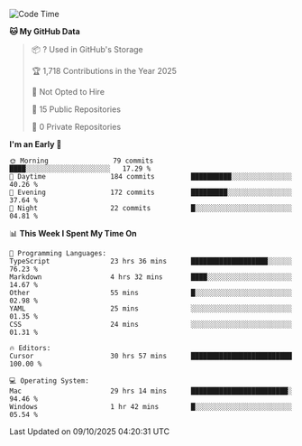 <!--START_SECTION:waka-->
![Code Time](http://img.shields.io/badge/Code%20Time-7%2C953%20hrs%2023%20mins-blue)

**🐱 My GitHub Data** 

> 📦 ? Used in GitHub's Storage 
 > 
> 🏆 1,718 Contributions in the Year 2025
 > 
> 🚫 Not Opted to Hire
 > 
> 📜 15 Public Repositories 
 > 
> 🔑 0 Private Repositories 
 > 
**I'm an Early 🐤** 

```text
🌞 Morning                79 commits          ████░░░░░░░░░░░░░░░░░░░░░   17.29 % 
🌆 Daytime                184 commits         ██████████░░░░░░░░░░░░░░░   40.26 % 
🌃 Evening                172 commits         █████████░░░░░░░░░░░░░░░░   37.64 % 
🌙 Night                  22 commits          █░░░░░░░░░░░░░░░░░░░░░░░░   04.81 % 
```


📊 **This Week I Spent My Time On** 

```text
💬 Programming Languages: 
TypeScript               23 hrs 36 mins      ███████████████████░░░░░░   76.23 % 
Markdown                 4 hrs 32 mins       ████░░░░░░░░░░░░░░░░░░░░░   14.67 % 
Other                    55 mins             █░░░░░░░░░░░░░░░░░░░░░░░░   02.98 % 
YAML                     25 mins             ░░░░░░░░░░░░░░░░░░░░░░░░░   01.35 % 
CSS                      24 mins             ░░░░░░░░░░░░░░░░░░░░░░░░░   01.31 % 

🔥 Editors: 
Cursor                   30 hrs 57 mins      █████████████████████████   100.00 % 

💻 Operating System: 
Mac                      29 hrs 14 mins      ████████████████████████░   94.46 % 
Windows                  1 hr 42 mins        █░░░░░░░░░░░░░░░░░░░░░░░░   05.54 % 
```


 Last Updated on 09/10/2025 04:20:31 UTC
<!--END_SECTION:waka-->

